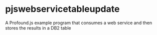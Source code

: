 # pjswebservicetableupdate
A Profound.js example program that consumes a web service and then stores the results in a DB2 table
